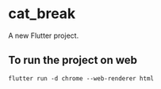 # cat_break

A new Flutter project.

## To run the project on web

`flutter run -d chrome --web-renderer html`
